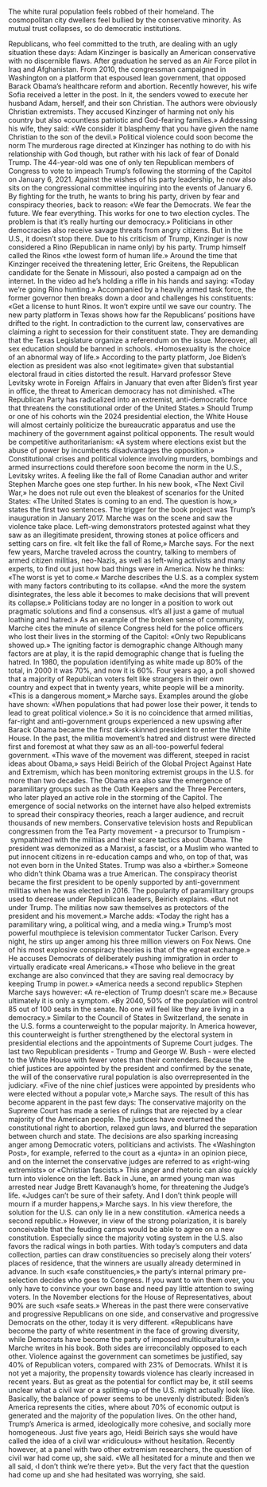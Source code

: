 The white rural population feels robbed of their homeland. The cosmopolitan city dwellers feel bullied by the conservative minority. As mutual trust collapses, so do democratic institutions.

Republicans, who feel committed to the truth, are dealing with an ugly situation these days: Adam Kinzinger is basically an American conservative with no discernible flaws. After graduation he served as an Air Force pilot in Iraq and Afghanistan. From 2010, the congressman campaigned in Washington on a platform that espoused lean government, that opposed Barack Obama’s healthcare reform and abortion. Recently however, his wife Sofia received a letter in the post. In it, the senders vowed to execute her husband Adam, herself, and their son Christian.
The authors were obviously Christian extremists. They accused Kinzinger of harming not only his country but also «countless patriotic and God-fearing families.» Addressing his wife, they said: «We consider it blasphemy that you have given the name Christian to the son of the devil.»
Political violence could soon become the norm
The murderous rage directed at Kinzinger has nothing to do with his relationship with God though, but rather with his lack of fear of Donald Trump. The 44-year-old was one of only ten Republican members of Congress to vote to impeach Trump’s following the storming of the Capitol on January 6, 2021. Against the wishes of his party leadership, he now also sits on the congressional committee inquiring into the events of January 6. By fighting for the truth, he wants to bring his party, driven by fear and conspiracy theories, back to reason: «We fear the Democrats. We fear the future. We fear everything. This works for one to two election cycles. The problem is that it’s really hurting our democracy.»
Politicians in other democracies also receive savage threats from angry citizens. But in the U.S., it doesn’t stop there. Due to his criticism of Trump, Kinzinger is now considered a Rino (Republican in name only) by his party. Trump himself called the Rinos «the lowest form of human life.» Around the time that Kinzinger received the threatening letter, Eric Greitens, the Republican candidate for the Senate in Missouri, also posted a campaign ad on the internet. In the video ad he’s holding a rifle in his hands and saying: «Today we’re going Rino hunting.» Accompanied by a heavily armed task force, the former governor then breaks down a door and challenges his constituents: «Get a license to hunt Rinos. It won’t expire until we save our country.
The new party platform in Texas shows how far the Republicans’ positions have drifted to the right. In contradiction to the current law, conservatives are claiming a right to secession for their constituent state. They are demanding that the Texas Legislature organize a referendum on the issue. Moreover, all sex education should be banned in schools. «Homosexuality is the choice of an abnormal way of life.» According to the party platform, Joe Biden’s election as president was also «not legitimate» given that substantial electoral fraud in cities distorted the result.
Harvard professor Steve Levitsky wrote in Foreign Affairs in January that even after Biden’s first year in office, the threat to American democracy has not diminished. «The Republican Party has radicalized into an extremist, anti-democratic force that threatens the constitutional order of the United States.» Should Trump or one of his cohorts win the 2024 presidential election, the White House will almost certainly politicize the bureaucratic apparatus and use the machinery of the government against political opponents. The result would be competitive authoritarianism: «A system where elections exist but the abuse of power by incumbents disadvantages the opposition.» Constitutional crises and political violence involving murders, bombings and armed insurrections could therefore soon become the norm in the U.S., Levitsky writes.
A feeling like the fall of Rome
Canadian author and writer Stephen Marche goes one step further. In his new book, «The Next Civil War,» he does not rule out even the bleakest of scenarios for the United States: «The United States is coming to an end. The question is how,» states the first two sentences. The trigger for the book project was Trump’s inauguration in January 2017. Marche was on the scene and saw the violence take place. Left-wing demonstrators protested against what they saw as an illegitimate president, throwing stones at police officers and setting cars on fire. «It felt like the fall of Rome,» Marche says.
For the next few years, Marche traveled across the country, talking to members of armed citizen militias, neo-Nazis, as well as left-wing activists and many experts, to find out just how bad things were in America. Now he thinks: «The worst is yet to come.«
Marche describes the U.S. as a complex system with many factors contributing to its collapse. «And the more the system disintegrates, the less able it becomes to make decisions that will prevent its collapse.» Politicians today are no longer in a position to work out pragmatic solutions and find a consensus. «It’s all just a game of mutual loathing and hatred.» As an example of the broken sense of community, Marche cites the minute of silence Congress held for the police officers who lost their lives in the storming of the Capitol: «Only two Republicans showed up.»
The igniting factor is demographic change
Although many factors are at play, it is the rapid demographic change that is fueling the hatred. In 1980, the population identifying as white made up 80% of the total, in 2000 it was 70%, and now it is 60%. Four years ago, a poll showed that a majority of Republican voters felt like strangers in their own country and expect that in twenty years, white people will be a minority. «This is a dangerous moment,» Marche says. Examples around the globe have shown: «When populations that had power lose their power, it tends to lead to great political violence.»
So it is no coincidence that armed militias, far-right and anti-government groups experienced a new upswing after Barack Obama became the first dark-skinned president to enter the White House. In the past, the militia movement’s hatred and distrust were directed first and foremost at what they saw as an all-too-powerful federal government. «This wave of the movement was different, steeped in racist ideas about Obama,» says Heidi Beirich of the Global Project Against Hate and Extremism, which has been monitoring extremist groups in the U.S. for more than two decades.
The Obama era also saw the emergence of paramilitary groups such as the Oath Keepers and the Three Percenters, who later played an active role in the storming of the Capitol. The emergence of social networks on the internet have also helped extremists to spread their conspiracy theories, reach a larger audience, and recruit thousands of new members. Conservative television hosts and Republican congressmen from the Tea Party movement - a precursor to Trumpism - sympathized with the militias and their scare tactics about Obama. The president was demonized as a Marxist, a fascist, or a Muslim who wanted to put innocent citizens in re-education camps and who, on top of that, was not even born in the United States.
Trump was also a «birther.» Someone who didn’t think Obama was a true American. The conspiracy theorist became the first president to be openly supported by anti-government militias when he was elected in 2016. The popularity of paramilitary groups used to decrease under Republican leaders, Beirich explains. «But not under Trump. The militias now saw themselves as protectors of the president and his movement.» Marche adds: «Today the right has a paramilitary wing, a political wing, and a media wing.»
Trump’s most powerful mouthpiece is television commentator Tucker Carlson. Every night, he stirs up anger among his three million viewers on Fox News. One of his most explosive conspiracy theories is that of the «great exchange.» He accuses Democrats of deliberately pushing immigration in order to virtually eradicate «real Americans.» «Those who believe in the great exchange are also convinced that they are saving real democracy by keeping Trump in power.»
«America needs a second republic»
Stephen Marche says however: «A re-election of Trump doesn’t scare me.» Because ultimately it is only a symptom. «By 2040, 50% of the population will control 85 out of 100 seats in the senate. No one will feel like they are living in a democracy.» Similar to the Council of States in Switzerland, the senate in the U.S. forms a counterweight to the popular majority. In America however, this counterweight is further strengthened by the electoral system in presidential elections and the appointments of Supreme Court judges. The last two Republican presidents - Trump and George W. Bush - were elected to the White House with fewer votes than their contenders. Because the chief justices are appointed by the president and confirmed by the senate, the will of the conservative rural population is also overrepresented in the judiciary.
«Five of the nine chief justices were appointed by presidents who were elected without a popular vote,» Marche says. The result of this has become apparent in the past few days: The conservative majority on the Supreme Court has made a series of rulings that are rejected by a clear majority of the American people. The justices have overturned the constitutional right to abortion, relaxed gun laws, and blurred the separation between church and state. The decisions are also sparking increasing anger among Democratic voters, politicians and activists. The «Washington Post», for example, referred to the court as a «junta» in an opinion piece, and on the internet the conservative judges are referred to as «right-wing extremists» or «Christian fascists.»
This anger and rhetoric can also quickly turn into violence on the left. Back in June, an armed young man was arrested near Judge Brett Kavanaugh’s home, for threatening the Judge’s life. «Judges can’t be sure of their safety. And I don’t think people will mourn if a murder happens,» Marche says. In his view therefore, the solution for the U.S. can only lie in a new constitution. «America needs a second republic.»
However, in view of the strong polarization, it is barely conceivable that the feuding camps would be able to agree on a new constitution. Especially since the majority voting system in the U.S. also favors the radical wings in both parties. With today’s computers and data collection, parties can draw constituencies so precisely along their voters’ places of residence, that the winners are usually already determined in advance. In such «safe constituencies,» the party’s internal primary pre-selection decides who goes to Congress. If you want to win them over, you only have to convince your own base and need pay little attention to swing voters. In the November elections for the House of Representatives, about 90% are such «safe seats.»
Whereas in the past there were conservative and progressive Republicans on one side, and conservative and progressive Democrats on the other, today it is very different. «Republicans have become the party of white resentment in the face of growing diversity, while Democrats have become the party of imposed multiculturalism,» Marche writes in his book. Both sides are irreconcilably opposed to each other. Violence against the government can sometimes be justified, say 40% of Republican voters, compared with 23% of Democrats. Whilst it is not yet a majority, the propensity towards violence has clearly increased in recent years.
But as great as the potential for conflict may be, it still seems unclear what a civil war or a splitting-up of the U.S. might actually look like. Basically, the balance of power seems to be unevenly distributed: Biden’s America represents the cities, where about 70% of economic output is generated and the majority of the population lives. On the other hand, Trump’s America is armed, ideologically more cohesive, and socially more homogeneous.
Just five years ago, Heidi Beirich says she would have called the idea of a civil war «ridiculous» without hesitation. Recently however, at a panel with two other extremism researchers, the question of civil war had come up, she said. «We all hesitated for a minute and then we all said, ‹I don’t think we’re there yet›». But the very fact that the question had come up and she had hesitated was worrying, she said.
